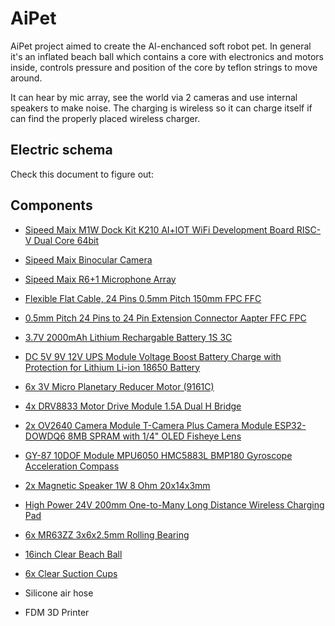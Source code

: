# AiPet

AiPet project aimed to create the AI-enchanced soft robot pet. In general it's an inflated beach
ball which contains a core with electronics and motors inside, controls pressure and position of
the core by teflon strings to move around.

It can hear by mic array, see the world via 2 cameras and use internal speakers to make noise. The
charging is wireless so it can charge itself if can find the properly placed wireless charger.

## Electric schema

Check this document to figure out: []()

## Components

* [Sipeed Maix M1W Dock Kit K210 AI+lOT WiFi Development Board RISC-V Dual Core 64bit](https://www.amazon.com/dp/B08HJ8W1WB/)
* [Sipeed Maix Binocular Camera](https://www.amazon.com/dp/B08HH9BYTF/)
* [Sipeed Maix R6+1 Microphone Array](https://www.amazon.com/dp/B08HH799XZ/)
* [Flexible Flat Cable, 24 Pins 0.5mm Pitch 150mm FPC FFC](https://www.amazon.com/dp/B07S191XHZ/)
* [0.5mm Pitch 24 Pins to 24 Pin Extension Connector Aapter FFC FPC](https://www.amazon.com/dp/B07SWR5VP9/)
* [3.7V 2000mAh Lithium Rechargable Battery 1S 3C](https://www.amazon.com/dp/B08T6QS58J/)
* [DC 5V 9V 12V UPS Module Voltage Boost Battery Charge with Protection for Lithium Li-ion 18650 Battery](https://www.amazon.com/dp/B08LZCPVFM/)
* [6x 3V Micro Planetary Reducer Motor (9161C)](https://www.amazon.com/dp/B07N7PY71F)
* [4x DRV8833 Motor Drive Module 1.5A Dual H Bridge](https://www.amazon.com/dp/B08RMWTDLM/)
* [2x OV2640 Camera Module T-Camera Plus Camera Module ESP32-DOWDQ6 8MB SPRAM with 1/4" OLED Fisheye Lens](https://www.amazon.com/dp/B08FC2FL79/)
* [GY-87 10DOF Module MPU6050 HMC5883L BMP180 Gyroscope Acceleration Compass](https://www.amazon.com/dp/B098JN14XV/)
* [2x Magnetic Speaker 1W 8 Ohm 20x14x3mm](https://www.amazon.com/dp/B0826YMCQ7/)
* [High Power 24V 200mm One-to-Many Long Distance Wireless Charging Pad](https://www.amazon.com/dp/B07QNF6J6Z/)

* [6x MR63ZZ 3x6x2.5mm Rolling Bearing](https://www.amazon.com/dp/B0816CL22H/)
* [16inch Clear Beach Ball](https://www.amazon.com/dp/B0943CCZLQ/)
* [6x Clear Suction Cups](https://www.amazon.com/dp/B07H5QCXR6/)
* Silicone air hose
* FDM 3D Printer
